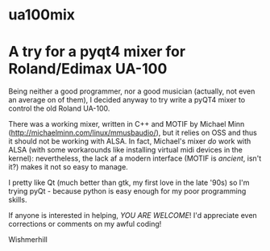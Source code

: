 ua100mix
========

A try for a pyqt4 mixer for Roland/Edimax UA-100
================================================

Being neither a good programmer, nor a good musician (actually, not even an average on of them), 
I decided anyway to try write a pyQT4 mixer to control the old Roland UA-100.

There was a working mixer, written in C++ and MOTIF by Michael Minn (http://michaelminn.com/linux/mmusbaudio/), 
but it relies on OSS and thus it should not be working with ALSA. In fact, Michael's mixer *do* work with ALSA (with some workarounds like installing virtual midi devices in the kernel): nevertheless, the lack af a modern interface (MOTIF is *ancient*, isn't it?) makes it not so easy to manage.

I pretty like Qt (much better than gtk, my first love in the late '90s) so I'm trying pyQt - because python is easy enough for my poor programming skills.

If anyone is interested in helping, *YOU ARE WELCOME*! I'd appreciate even corrections or comments on my 
awful coding!

Wishmerhill
